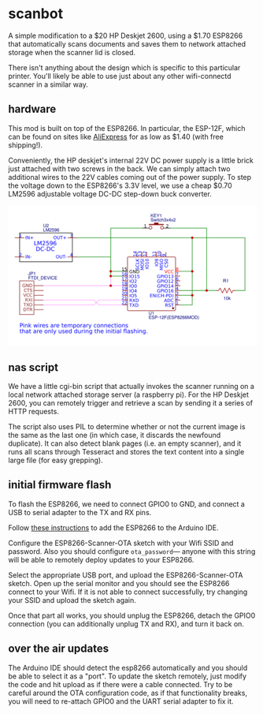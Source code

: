 # scanbot

A simple modification to a $20 HP Deskjet 2600, using a $1.70 ESP8266 that automatically scans documents and saves them to network attached storage when the scanner lid is closed. 

There isn't anything about the design which is specific to this particular printer. You'll likely be able to use just about any other wifi-connectd scanner in a similar way. 

## hardware

This mod is built on top of the ESP8266. In particular, the ESP-12F, which can be found on sites like [AliExpress](https://www.aliexpress.com/item/Free-Shipping-ESP8266-remote-serial-Port-WIFI-wireless-module-through-walls-Wang-esp-12F/32473178476.html) for as low as $1.40 (with free shipping!). 

Conveniently, the HP deskjet's internal 22V DC power supply is a little brick just attached with two screws in the back. We can simply attach two additional wires to the 22V cables coming out of the power supply. To step the voltage down to the ESP8266's 3.3V level, we use a cheap $0.70 LM2596 adjustable voltage DC-DC step-down buck converter. 

![schematic](hardware/schematic.png)

## nas script

We have a little cgi-bin script that actually invokes the scanner running on a local network attached storage server (a raspberry pi). For the HP Deskjet 2600, you can remotely trigger and retrieve a scan by sending it a series of HTTP requests. 

The script also uses PIL to determine whether or not the current image is the same as the last one (in which case, it discards the newfound duplicate). It can also detect blank pages (i.e. an empty scanner), and it runs all scans through Tesseract and stores the text content into a single large file (for easy grepping). 

## initial firmware flash

To flash the ESP8266, we need to connect GPIO0 to GND, and connect a USB to serial adapter to the TX and RX pins. 

Follow [these instructions](https://arduino-esp8266.readthedocs.io/en/latest/installing.html) to add the ESP8266 to the Arduino IDE. 

Configure the ESP8266-Scanner-OTA sketch with your Wifi SSID and password. Also you should configure `ota_password`— anyone with this string will be able to remotely deploy updates to your ESP8266. 

Select the appropriate USB port, and upload the ESP8266-Scanner-OTA sketch. Open up the serial monitor and you should see the ESP8266 connect to your Wifi. If it is not able to connect successfully, try changing your SSID and upload the sketch again. 

Once that part all works, you should unplug the ESP8266, detach the GPIO0 connection (you can additionally unplug TX and RX), and turn it back on. 

## over the air updates

The Arduino IDE should detect the esp8266 automatically and you should be able to select it as a "port". To update the sketch remotely, just modify the code and hit upload as if there were a cable connected. Try to be careful around the OTA configuration code, as if that functionality breaks, you will need to re-attach GPIO0 and the UART serial adapter to fix it. 

